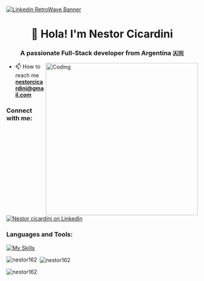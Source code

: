 
[![Linkedin RetroWave Banner](https://github.com/Nestor162/Nestor162/assets/113930607/959ad232-141b-4ab2-bdef-cfe43245b753)](https://www.linkedin.com/in/nestor-cicardini-fullstack-developer/)

<h1 align="center">👋 Hola! I'm Nestor Cicardini</h1>
<h3 align="center">A passionate Full-Stack developer from Argentina 🇦🇷</h3>

<img align="right" alt="Coding" width="400" src="https://i.pinimg.com/originals/29/12/98/29129842108c46684a26c427741db074.gif"/>


- 📫 How to reach me **nestorcicardini@gmail.com**

<h3 align="left">Connect with me:</h3>
<p align="left">
<a href="https://www.linkedin.com/in/nestor-cicardini-fullstack-developer/" target="blank"> <img src="https://skillicons.dev/icons?i=linkedin" alt="Nestor cicardini on LinkedIn" /></a>
</p>
<p align="left">
</p>

<h3 align="left">Languages and Tools:</h3>

[![My Skills](https://skillicons.dev/icons?i=js,html,css,tailwind,bootstrap,sass,react,redux,nextjs,vercel,vite,java,kotlin,spring,maven,mysql,postgres,postman,git,androidstudio,vscode,eclipse,idea,ps&perline=6)](https://nestor-cicardini.vercel.app/#skills)

<p><img align="left" src="https://github-readme-stats.vercel.app/api/top-langs?username=nestor162&show_icons=true&locale=en&layout=compact" alt="nestor162" /></p>

<p>&nbsp;<img align="center" src="https://github-readme-stats.vercel.app/api?username=nestor162&show_icons=true&locale=en" alt="nestor162" /></p>

<p><img align="center" src="https://github-readme-streak-stats.herokuapp.com/?user=nestor162&" alt="nestor162" /></p>

